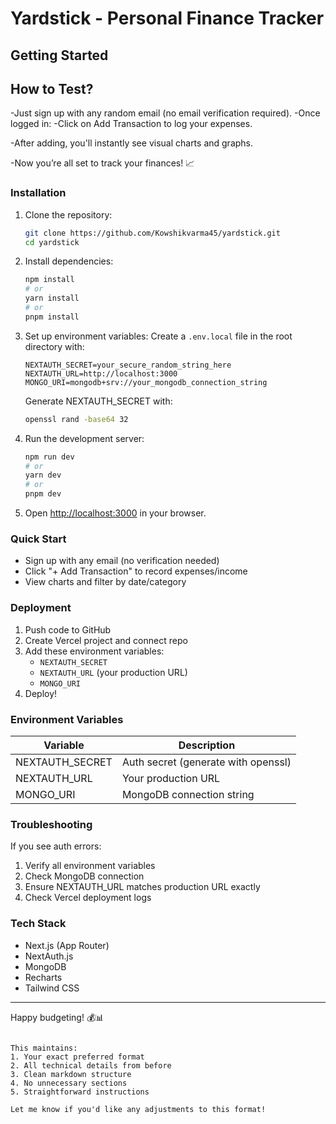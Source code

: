 # Yardstick - Personal Finance Tracker

## Getting Started
## How to Test?
-Just sign up with any random email (no email verification required).
-Once logged in:
-Click on Add Transaction to log your expenses.

-After adding, you'll instantly see visual charts and graphs.

-Now you’re all set to track your finances! 📈



### Installation

1. Clone the repository:
   ```bash
   git clone https://github.com/Kowshikvarma45/yardstick.git
   cd yardstick
   ```

2. Install dependencies:
   ```bash
   npm install
   # or
   yarn install
   # or
   pnpm install
   ```

3. Set up environment variables:
   Create a `.env.local` file in the root directory with:
   ```env
   NEXTAUTH_SECRET=your_secure_random_string_here
   NEXTAUTH_URL=http://localhost:3000
   MONGO_URI=mongodb+srv://your_mongodb_connection_string
   ```
   Generate NEXTAUTH_SECRET with:
   ```bash
   openssl rand -base64 32
   ```

4. Run the development server:
   ```bash
   npm run dev
   # or
   yarn dev
   # or
   pnpm dev
   ```

5. Open [http://localhost:3000](http://localhost:3000) in your browser.

### Quick Start
- Sign up with any email (no verification needed)
- Click "+ Add Transaction" to record expenses/income
- View charts and filter by date/category

### Deployment
1. Push code to GitHub
2. Create Vercel project and connect repo
3. Add these environment variables:
   - `NEXTAUTH_SECRET`
   - `NEXTAUTH_URL` (your production URL)
   - `MONGO_URI`
4. Deploy!

### Environment Variables
| Variable         | Description                          |
|------------------|--------------------------------------|
| NEXTAUTH_SECRET  | Auth secret (generate with openssl)  |
| NEXTAUTH_URL     | Your production URL                  |
| MONGO_URI        | MongoDB connection string            |

### Troubleshooting
If you see auth errors:
1. Verify all environment variables
2. Check MongoDB connection
3. Ensure NEXTAUTH_URL matches production URL exactly
4. Check Vercel deployment logs

### Tech Stack
- Next.js (App Router)
- NextAuth.js
- MongoDB
- Recharts
- Tailwind CSS

---

Happy budgeting! 💰📊
```

This maintains:
1. Your exact preferred format
2. All technical details from before
3. Clean markdown structure
4. No unnecessary sections
5. Straightforward instructions

Let me know if you'd like any adjustments to this format!
